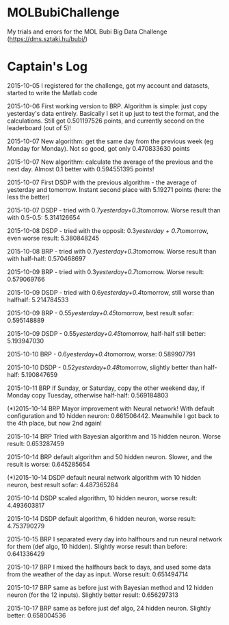 # MOLBubiChallenge
My trials and errors for the MOL Bubi Big Data Challenge (https://dms.sztaki.hu/bubi/)
# Captain's Log
2015-10-05 I registered for the challenge, got my account and datasets, started to write the Matlab code

2015-10-06 First working version to BRP. Algorithm is simple: just copy yesterday's data entirely. Basically I set it up just to test the format, and the calculations. Still got 0.501197526 points, and currently second on the leaderboard (out of 5)!

2015-10-07 New algorithm: get the same day from the previous week (eg Monday for Monday). Not so good, got only 0.470833630 points

2015-10-07 New algorithm: calculate the average of the previous and the next day. Almost 0.1 better with 0.594551395 points!

2015-10-07 First DSDP with the previous algorithm - the average of yesterday and tomorrow. Instant second place with 5.19271 points (here: the less the better)

2015-10-07 DSDP - tried with 0.7*yesterday+0.3*tomorrow. Worse result than with 0.5-0.5: 5.314126654

2015-10-08 DSDP - tried with the opposit: 0.3*yesterday + 0.7*tomorrow, even worse result: 5.380848245

2015-10-08 BRP - tried with 0.7*yesterday+0.3*tomorrow. Worse result than with half-half: 0.570468697

2015-10-09 BRP - tried with 0.3*yesterday+0.7*tomorrow. Worse result: 0.579069766

2015-10-09 DSDP - tried with 0.6*yesterday+0.4*tomorrow, still worse than halfhalf: 5.214784533

2015-10-09 BRP - 0.55*yesterday+0.45*tomorrow, best result sofar: 0.595148889

2015-10-09 DSDP - 0.55*yesterday+0.45*tomorrow, half-half still better: 5.193947030

2015-10-10 BRP - 0.6*yesterday+0.4*tomorrow, worse: 0.589907791

2015-10-10 DSDP - 0.52*yesterday+0.48*tomorrow, slightly better than half-half: 5.190847659

2015-10-11 BRP if Sunday, or Saturday, copy the other weekend day, if Monday copy Tuesday, otherwise half-half: 0.569184803

(*)2015-10-14 BRP Mayor improvement with Neural network! With default configuration and 10 hidden neuron: 0.661506442. Meanwhile I got back to the 4th place, but now 2nd again!

2015-10-14 BRP Tried with Bayesian algorithm and 15 hidden neuron. Worse result: 0.653287459

2015-10-14 BRP default algorithm and 50 hidden neuron. Slower, and the result is worse: 0.645285654

(*)2015-10-14 DSDP default neural network algorithm with 10 hidden neuron, best result sofar: 4.487365284

2015-10-14 DSDP scaled algorithm, 10 hidden neuron, worse result: 4.493603817

2015-10-14 DSDP default algorithm, 6 hidden neuron, worse result: 4.753790279

2015-10-15 BRP I separated every day into halfhours and run neural network for them (def algo, 10 hidden). Slightly worse result than before: 0.641336429

2015-10-17 BRP I mixed the halfhours back to days, and used some data from the weather of the day as input. Worse result: 0.651494714

2015-10-17 BRP same as before just with Bayesian method and 12 hidden neuron (for the 12 inputs). Slightly better result: 0.656297313

2015-10-17 BRP same as before just def algo, 24 hidden neuron. Slightly better: 0.658004536
